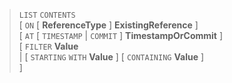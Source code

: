 > `LIST` `CONTENTS` <br>
      \[ `ON` \[ **ReferenceType** \] **ExistingReference** \] <br>
      \[ `AT` \[ `TIMESTAMP` | `COMMIT` \] **TimestampOrCommit** \] <br>
      \[ `FILTER` **Value**<br>
      | \[ `STARTING` `WITH` **Value** \] \[ `CONTAINING` **Value** \]<br>
      \]